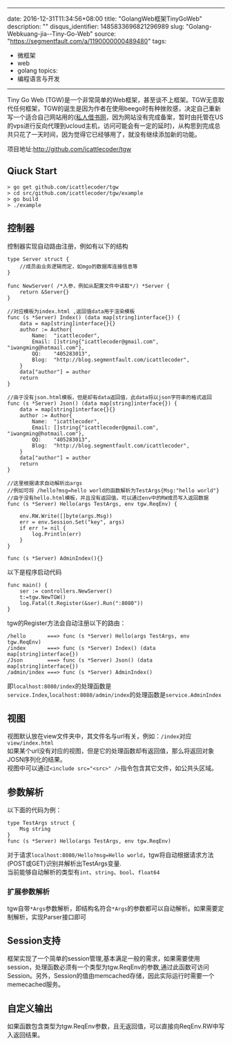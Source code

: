 
---
date: 2016-12-31T11:34:56+08:00
title: "GolangWeb框架TinyGoWeb"
description: ""
disqus_identifier: 1485833696821296989
slug: "Golang-Webkuang-jia--Tiny-Go-Web"
source: "https://segmentfault.com/a/1190000000489480"
tags: 
- 微框架 
- web 
- golang 
topics:
- 编程语言与开发
---

Tiny Go Web
(TGW)是一个非常简单的Web框架，甚至谈不上框架。TGW无意取代任何框架，TGW的诞生是因为作者在使用beego时有种挫败感，决定自己重新写一个适合自己网站用的([私人借书网](http://www.4jieshu.com)，因为网站没有完成备案，暂时由托管在US的vps进行反向代理到ucloud主机，访问可能会有一定的延时)，从构思到完成总共只花了一天时间，因为觉得它已经够用了，就没有继续添加新的功能。

项目地址:[](http://github.com/icattlecoder/tgw)<http://github.com/icattlecoder/tgw>

Qiuck Start
-----------

    > go get github.com/icattlecoder/tgw
    > cd src/github.com/icattlecoder/tgw/example
    > go build
    > ./example 

控制器
------

控制器实现自动路由注册，例如有以下的结构

    type Server struct {
        //成员由业务逻辑而定，如mgo的数据库连接信息等
    }

    func NewServer( /*入参，例如从配置文件中读取*/) *Server {
        return &Server{}
    }

    //对应模板为index.html ,返回值data用于渲染模板
    func (s *Server) Index() (data map[string]interface{}) {
        data = map[string]interface{}{}
        author := Author{
            Name:  "icattlecoder",
            Email: []string{"icattlecoder@gmail.com", "iwangming@hotmail.com"},
            QQ:    "405283013",
            Blog:  "http://blog.segmentfault.com/icattlecoder",
        }
        data["author"] = author
        return
    }

    //由于没有json.html模板，但是却有data返回值，此data将以json字符串的格式返回
    func (s *Server) Json() (data map[string]interface{}) {
        data = map[string]interface{}{}
        author := Author{
            Name:  "icattlecoder",
            Email: []string{"icattlecoder@gmail.com", "iwangming@hotmail.com"},
            QQ:    "405283013",
            Blog:  "http://blog.segmentfault.com/icattlecoder",
        }
        data["author"] = author
        return
    }

    //这里根据请求自动解析出args
    //例如可将 /hello?msg=hello world的函数解析为TestArgs{Msg:"hello world"}
    //由于没有hello.html模板，并且没有返回值，可以通过env中的RW成员写入返回数据
    func (s *Server) Hello(args TestArgs, env tgw.ReqEnv) {

        env.RW.Write([]byte(args.Msg))
        err = env.Session.Set("key", args)
        if err != nil {
            log.Println(err)
        }
    }

    func (s *Server) AdminIndex(){}

以下是程序启动代码

    func main() {
        ser := controllers.NewServer()
        t:=tgw.NewTGW()
        log.Fatal(t.Register(&ser).Run(":8080"))
    }

tgw的Register方法会自动注册以下的路由：

    /hello       ===> func (s *Server) Hello(args TestArgs, env tgw.ReqEnv)
    /index       ===> func (s *Server) Index() (data map[string]interface{}) 
    /Json        ===> func (s *Server) Json() (data map[string]interface{})
    /admin/index ===> func (s *Server) AdminIndex()

即`localhost:8080/index`的处理函数是`service.Index`,`localhost:8080/admin/index`的处理函数是`service.AdminIndex`

视图
----

视图默认放在view文件夹中，其文件名与url有关，例如：`/index`对应
`view/index.html`\
如果某个url没有对应的视图，但是它的处理函数却有返回值，那么将返回对象JOSN序列化的结果。\
视图中可以通过`<include src="<src>" />`指令包含其它文件，如公共头区域。

参数解析
--------

以下面的代码为例：

    type TestArgs struct {
        Msg string
    }
    func (s *Server) Hello(args TestArgs, env tgw.ReqEnv)

对于请求`localhost:8080/Hello?msg=Hello world`，tgw将自动根据请求方法(POST或GET)识别并解析出TestArgs变量.\
当前能够自动解析的类型有`int`、`string`、`bool`、`float64`

### 扩展参数解析

tgw自带`*Args`参数解析，即结构名符合`*Args`的参数都可以自动解析。如果需要定制解析，实现Parser接口即可

Session支持
-----------

框架实现了一个简单的session管理,基本满足一般的需求，如果需要使用session，处理函数必须有一个类型为tgw.ReqEnv的参数,通过此函数可访问Session。另外，Session的值由memcached存储，因此实际运行时需要一个memecached服务。

自定义输出
----------

如果函数包含类型为tgw.ReqEnv参数，且无返回值，可以直接向ReqEnv.RW中写入返回结果。

